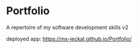 # Portfolio
A repertoire of my software development skills v2


deployed app: https://mx-jeckal.github.io/Portfolio/
